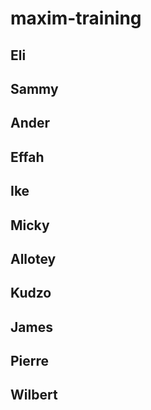 # maxim-training

## Eli
## Sammy
## Ander
## Effah
## Ike
## Micky
## Allotey
## Kudzo
## James
## Pierre
## Wilbert